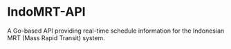 # IndoMRT-API
A Go-based API providing real-time schedule information for the Indonesian MRT (Mass Rapid Transit) system.
